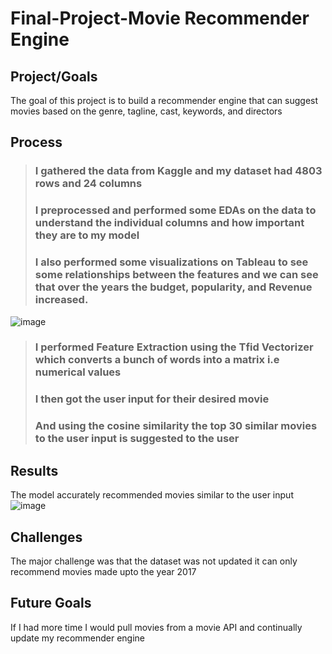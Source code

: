 # Final-Project-Movie Recommender Engine

## Project/Goals
The goal of this project is to build a recommender engine that can suggest movies based on the genre, tagline, cast, keywords, and directors

## Process
>### I gathered the data from Kaggle and my dataset had 4803 rows and 24 columns 
>### I preprocessed and performed some EDAs on the data to understand the individual columns and how important they are to my model
>### I also performed some visualizations on Tableau to see some relationships between the features and we can see that over the years the budget, popularity, and Revenue increased.

![image](https://github.com/Jagunmolu-dev/LIGHTHOUSELABS/assets/67484584/3621f77b-510e-44d9-9ef3-43e61652e69e)

>### I performed Feature Extraction using the Tfid Vectorizer which converts a bunch of words into a matrix i.e numerical values
>### I then got the user input for their desired movie 
>### And using the cosine similarity the top 30 similar movies to the user input is suggested to the user
## Results
The model accurately recommended movies similar to the user input
![image](https://github.com/Jagunmolu-dev/LIGHTHOUSELABS/assets/67484584/825ab15f-d25f-4999-90f0-64b32622ed5a)


## Challenges 
The major challenge was that the dataset was not updated it can only recommend movies made upto the year 2017

## Future Goals
If I had more time I would pull movies from a movie API and continually update my recommender engine
